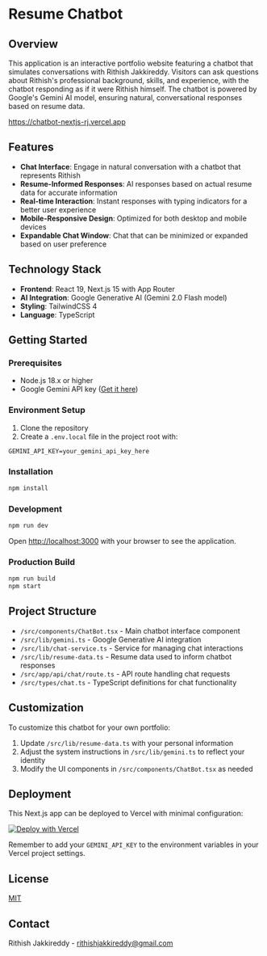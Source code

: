# Resume Chatbot

## Overview

This application is an interactive portfolio website featuring a chatbot that simulates conversations with Rithish Jakkireddy. Visitors can ask questions about Rithish's professional background, skills, and experience, with the chatbot responding as if it were Rithish himself. The chatbot is powered by Google's Gemini AI model, ensuring natural, conversational responses based on resume data.

https://chatbot-nextjs-rj.vercel.app

## Features

- **Chat Interface**: Engage in natural conversation with a chatbot that represents Rithish
- **Resume-Informed Responses**: AI responses based on actual resume data for accurate information
- **Real-time Interaction**: Instant responses with typing indicators for a better user experience
- **Mobile-Responsive Design**: Optimized for both desktop and mobile devices
- **Expandable Chat Window**: Chat that can be minimized or expanded based on user preference

## Technology Stack

- **Frontend**: React 19, Next.js 15 with App Router
- **AI Integration**: Google Generative AI (Gemini 2.0 Flash model)
- **Styling**: TailwindCSS 4
- **Language**: TypeScript

## Getting Started

### Prerequisites

- Node.js 18.x or higher
- Google Gemini API key ([Get it here](https://ai.google.dev/))

### Environment Setup

1. Clone the repository
2. Create a `.env.local` file in the project root with:

```
GEMINI_API_KEY=your_gemini_api_key_here
```

### Installation

```bash
npm install
```

### Development

```bash
npm run dev
```

Open [http://localhost:3000](http://localhost:3000) with your browser to see the application.

### Production Build

```bash
npm run build
npm start
```

## Project Structure

- `/src/components/ChatBot.tsx` - Main chatbot interface component
- `/src/lib/gemini.ts` - Google Generative AI integration
- `/src/lib/chat-service.ts` - Service for managing chat interactions
- `/src/lib/resume-data.ts` - Resume data used to inform chatbot responses
- `/src/app/api/chat/route.ts` - API route handling chat requests
- `/src/types/chat.ts` - TypeScript definitions for chat functionality

## Customization

To customize this chatbot for your own portfolio:

1. Update `/src/lib/resume-data.ts` with your personal information
2. Adjust the system instructions in `/src/lib/gemini.ts` to reflect your identity
3. Modify the UI components in `/src/components/ChatBot.tsx` as needed

## Deployment

This Next.js app can be deployed to Vercel with minimal configuration:

[![Deploy with Vercel](https://vercel.com/button)](https://vercel.com/new/clone?repository-url=https%3A%2F%2Fgithub.com%2Fyourusername%2Fchatbot-next)

Remember to add your `GEMINI_API_KEY` to the environment variables in your Vercel project settings.

## License

[MIT](LICENSE)

## Contact

Rithish Jakkireddy - [rithishjakkireddy@gmail.com](mailto:rithishjakkireddy@gmail.com)
